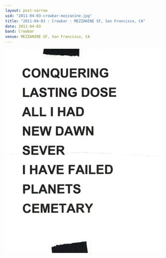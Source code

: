 ```yaml
---
layout: post-narrow
uid: "2011-04-03-crowbar-mezzanine.jpg"
title: "2011-04-03 : Crowbar : MEZZANINE SF, San Francisco, CA"
date: 2011-04-03
band: Crowbar
venue: MEZZANINE SF, San Francisco, CA
---
```


<div class="showcase">
  <img src="/img/2011/04/20110403-Crowbar-Mezzanine.jpg" alt="2011-04-03-crowbar-mezzanine.jpg">
</div>
